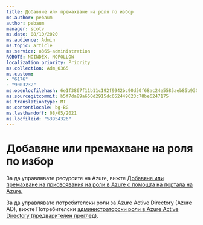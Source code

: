 ```yaml
---
title: Добавяне или премахване на роля по избор
ms.author: pebaum
author: pebaum
manager: scotv
ms.date: 08/10/2020
ms.audience: Admin
ms.topic: article
ms.service: o365-administration
ROBOTS: NOINDEX, NOFOLLOW
localization_priority: Priority
ms.collection: Adm_O365
ms.custom:
- "6176"
- "9003232"
ms.openlocfilehash: 6e1f3867f11b11c192f9942bc90d50f68ac24e5585aeb85b930b7c264f282d07
ms.sourcegitcommit: b5f7da89a650d2915dc652449623c78be6247175
ms.translationtype: MT
ms.contentlocale: bg-BG
ms.lasthandoff: 08/05/2021
ms.locfileid: "53954326"
---
```

# <a name="add-or-remove-a-custom-role"></a>Добавяне или премахване на роля по избор

За да управлявате ресурсите на Azure, вижте [Добавяне или премахване на присвоявания на роли в Azure с помощта на портала на Azure.](https://docs.microsoft.com/azure/role-based-access-control/role-assignments-portal)

За да управлявате потребителски роли за Azure Active Directory (Azure AD), вижте Потребителски [администраторски роли в Azure Active Directory (предварителен преглед)](https://docs.microsoft.com/azure/active-directory/users-groups-roles/roles-custom-overview).
